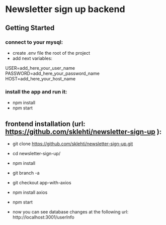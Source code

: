 # Newsletter sign up backend

## Getting Started

### connect to your mysql:

- create .env file the root of the project
- add next variables:

USER=add_here_your_user_name \
PASSWORD=add_here_your_password_name \
HOST=add_here_your_host_name

### install the app and run it:

- npm install
- npm start

## frontend installation (url: https://github.com/sklehti/newsletter-sign-up ):

- git clone https://github.com/sklehti/newsletter-sign-up.git
- cd newsletter-sign-up/
- npm install
- git branch -a
- git checkout app-with-axios
- npm install axios
- npm start

- now you can see database changes at the following url: http://localhost:3001/userInfo
